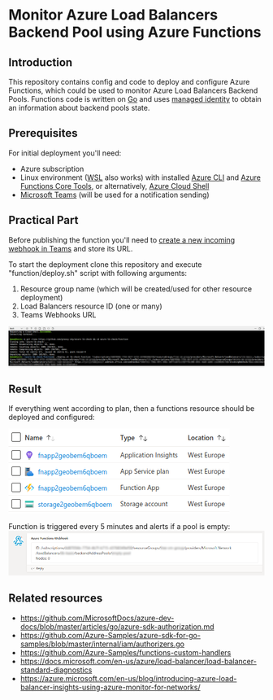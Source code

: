 # Monitor Azure Load Balancers Backend Pool using Azure Functions

## Introduction

This repository contains config and code to deploy and configure Azure Functions, which could be used to monitor Azure Load Balancers Backend Pools. Functions code is written on [Go](https://github.com/Azure/azure-sdk-for-go#azure-sdk-for-go) and uses [managed identity](https://docs.microsoft.com/en-us/azure/active-directory/managed-identities-azure-resources/overview) to obtain an information about backend pools state.

## Prerequisites

For initial deployment you'll need:
* Azure subscription
* Linux environment ([WSL](https://docs.microsoft.com/en-us/windows/wsl/install-win10) also works) with installed [Azure CLI](https://docs.microsoft.com/en-us/cli/azure/install-azure-cli) and [Azure Functions Core Tools](https://docs.microsoft.com/en-us/azure/azure-functions/functions-run-local?tabs=linux%2Ccsharp%2Cbash), or alternatively, [Azure Cloud Shell](https://docs.microsoft.com/en-us/azure/cloud-shell/overview)
* [Microsoft Teams](https://docs.microsoft.com/en-us/microsoftteams/teams-overview) (will be used for a notification sending)

## Practical Part

Before publishing the function you'll need to [create a new incoming webhook in Teams](https://docs.microsoft.com/en-us/microsoftteams/platform/webhooks-and-connectors/how-to/add-incoming-webhook) and store its URL.

To start the deployment clone this repository and execute "function/deploy.sh" script with following arguments:
1) Resource group name (which will be created/used for other resource deployment)
2) Load Balancers resource ID (one or many)
3) Teams Webhooks URL

![](/pictures/deploy.png)


## Result

If everything went according to plan, then a functions resource should be deployed and configured:

![](/pictures/resources.png)

Function is triggered every 5 minutes and alerts if a pool is empty:
![](/pictures/alert_example.png)

## Related resources

* https://github.com/MicrosoftDocs/azure-dev-docs/blob/master/articles/go/azure-sdk-authorization.md
* https://github.com/Azure-Samples/azure-sdk-for-go-samples/blob/master/internal/iam/authorizers.go
* https://github.com/Azure-Samples/functions-custom-handlers
* https://docs.microsoft.com/en-us/azure/load-balancer/load-balancer-standard-diagnostics
* https://azure.microsoft.com/en-us/blog/introducing-azure-load-balancer-insights-using-azure-monitor-for-networks/